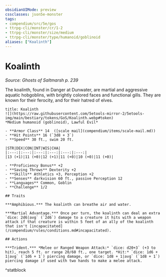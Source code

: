 ```yaml
---
obsidianUIMode: preview
cssclasses: json5e-monster
tags:
- compendium/src/5e/gos
- ttrpg-cli/monster/cr/1-2
- ttrpg-cli/monster/size/medium
- ttrpg-cli/monster/type/humanoid/goblinoid
aliases: ["Koalinth"]
---
```

# Koalinth
*Source: Ghosts of Saltmarsh p. 239*  

The koalinth, found in Danger at Dunwater, are martial and aggressive aquatic hobgoblins, with brightly colored faces and functional gills. They are known for their ferocity, and for their hatred of elves.

```ad-statblock
title: Koalinth
![](https://raw.githubusercontent.com/5etools-mirror-2/5etools-img/main/bestiary/tokens/GoS/Koalinth.webp#token)
*Medium humanoid (goblinoid), Lawful Evil*

- **Armor Class** 14  ([scale mail](compendium/items/scale-mail.md))
- **Hit Points** 16 (`3d8 + 3`)
- **Speed** 30 ft., swim 20 ft.

|STR|DEX|CON|INT|WIS|CHA|
|:---:|:---:|:---:|:---:|:---:|:---:|
|13 (+1)|11 (+0)|12 (+1)|11 (+0)|10 (+0)|11 (+0)|

- **Proficiency Bonus** +2
- **Saving Throws** Dexterity +2
- **Skills** Athletics +3, Perception +2
- **Senses** darkvision 60 ft., passive Perception 12
- **Languages** Common, Goblin
- **Challenge** 1/2

## Traits

***Amphibious.*** The koalinth can breathe air and water.

***Martial Advantage.*** Once per turn, the koalinth can deal an extra `dice: 2d6|avg` (`2d6`) damage to a creature it hits with a weapon attack if that creature is within 5 feet of an ally of the koalinth that isn't [incapacitated](/compendium/rules/conditions.md#incapacitated).

## Actions

***Trident.*** *Melee or Ranged Weapon Attack:* `dice: d20+3` (+3 to hit), reach 5 ft. or range 20/60 ft., one target. *Hit:* `dice: 1d6 + 1|avg` (`1d6 + 1`) piercing damage, or `dice: 1d8 + 1|avg` (`1d8 + 1`) piercing damage if used with two hands to make a melee attack.
```
^statblock
